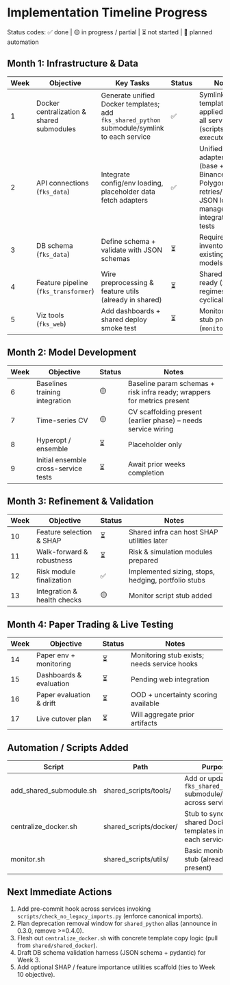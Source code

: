 # Implementation Timeline Progress

Status codes: ✅ done | 🟡 in progress / partial | ⏳ not started | 🔄 planned automation

## Month 1: Infrastructure & Data

| Week | Objective | Key Tasks | Status | Notes |
|------|-----------|----------|--------|-------|
| 1 | Docker centralization & shared submodules | Generate unified Docker templates; add `fks_shared_python` submodule/symlink to each service | ✅ | Symlinks + templates applied across all services (scripts executed) |
| 2 | API connections (`fks_data`) | Integrate config/env loading, placeholder data fetch adapters | ✅ | Unified adapter layer (base + Binance + Polygon), retries/backoff, JSON logging, manager integration + tests |
| 3 | DB schema (`fks_data`) | Define schema + validate with JSON schemas | ⏳ | Requires inventory of existing DB models |
| 4 | Feature pipeline (`fks_transformer`) | Wire preprocessing & feature utils (already in shared) | ⏳ | Shared utilities ready (zscore, regimes, cyclical) |
| 5 | Viz tools (`fks_web`) | Add dashboards + shared deploy smoke test | ⏳ | Monitoring stub present (`monitor.sh`) |

## Month 2: Model Development

| Week | Objective | Status | Notes |
|------|-----------|--------|-------|
| 6 | Baselines training integration | 🟡 | Baseline param schemas + risk infra ready; wrappers for metrics present |
| 7 | Time-series CV | 🟡 | CV scaffolding present (earlier phase) – needs service wiring |
| 8 | Hyperopt / ensemble | ⏳ | Placeholder only |
| 9 | Initial ensemble cross-service tests | ⏳ | Await prior weeks completion |

## Month 3: Refinement & Validation

| Week | Objective | Status | Notes |
|------|-----------|--------|-------|
| 10 | Feature selection & SHAP | ⏳ | Shared infra can host SHAP utilities later |
| 11 | Walk-forward & robustness | ⏳ | Risk & simulation modules prepared |
| 12 | Risk module finalization | ✅ | Implemented sizing, stops, hedging, portfolio stubs |
| 13 | Integration & health checks | 🟡 | Monitor script stub added |

## Month 4: Paper Trading & Live Testing

| Week | Objective | Status | Notes |
|------|-----------|--------|-------|
| 14 | Paper env + monitoring | ⏳ | Monitoring stub exists; needs service hooks |
| 15 | Dashboards & evaluation | ⏳ | Pending web integration |
| 16 | Paper evaluation & drift | ⏳ | OOD + uncertainty scoring available |
| 17 | Live cutover plan | ⏳ | Will aggregate prior artifacts |

## Automation / Scripts Added

| Script | Path | Purpose |
|--------|------|---------|
| add_shared_submodule.sh | shared_scripts/tools/ | Add or update `fks_shared_python` submodule/symlink across services |
| centralize_docker.sh | shared_scripts/docker/ | Stub to sync shared Docker templates into each service |
| monitor.sh | shared_scripts/utils/ | Basic monitoring stub (already present) |

## Next Immediate Actions

1. Add pre-commit hook across services invoking `scripts/check_no_legacy_imports.py` (enforce canonical imports).
2. Plan deprecation removal window for `shared_python` alias (announce in 0.3.0, remove >=0.4.0).
3. Flesh out `centralize_docker.sh` with concrete template copy logic (pull from `shared/shared_docker`).
4. Draft DB schema validation harness (JSON schema + pydantic) for Week 3.
5. Add optional SHAP / feature importance utilities scaffold (ties to Week 10 objective).
